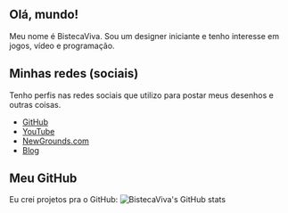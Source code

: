 ## Olá, mundo!
Meu nome é BistecaViva. Sou um designer iniciante e tenho interesse em jogos, vídeo e programação.
 
## Minhas redes (sociais)
Tenho perfis nas redes sociais que utilizo para postar meus desenhos e outras coisas.
<ul>
  <li> <a href="https://github.com/BistecaViva">  GitHub </a></li>
  <li> <a	href="https://www.youtube.com/@BistecaViva"> YouTube  </a> </li>
 <li> <a href="https://bisteca2007.newgrounds.com"> NewGrounds.com </a> </li>
 <li> <a href="https://www.blogger.com/profile/12031296423644826511"> Blog </a></li>
</ul>

## Meu GitHub
Eu crei projetos pra o GitHub:
![BistecaViva's GitHub stats](https://github-readme-stats.vercel.app/api?username=BistecaViva&show_icons=true&theme=radical)
